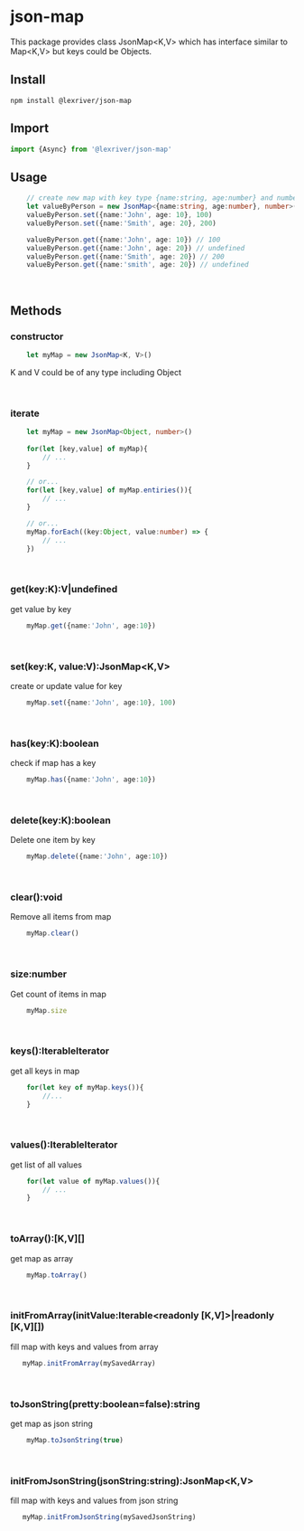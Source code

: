 # json-map

This package provides class JsonMap<K,V> which has interface similar to Map<K,V> but keys could be Objects.

## Install

`npm install @lexriver/json-map`

## Import

```typescript
import {Async} from '@lexriver/json-map'
```

## Usage

```typescript
    // create new map with key type {name:string, age:number} and number as a value
    let valueByPerson = new JsonMap<{name:string, age:number}, number>()
    valueByPerson.set({name:'John', age: 10}, 100)
    valueByPerson.set({name:'Smith', age: 20}, 200)

    valueByPerson.get({name:'John', age: 10}) // 100
    valueByPerson.get({name:'John', age: 20}) // undefined
    valueByPerson.get({name:'Smith', age: 20}) // 200
    valueByPerson.get({name:'smith', age: 20}) // undefined

```
<br/>

## Methods

### constructor

```typescript
    let myMap = new JsonMap<K, V>()
```

K and V could be of any type including Object

<br/>

### iterate

```typescript
    let myMap = new JsonMap<Object, number>()
    
    for(let [key,value] of myMap){
        // ...
    }

    // or...
    for(let [key,value] of myMap.entiries()){
        // ...
    }

    // or...
    myMap.forEach((key:Object, value:number) => {
        // ...
    })

```


<br/>


### get(key:K):V|undefined

get value by key

```typescript
    myMap.get({name:'John', age:10})
```

<br/>


### set(key:K, value:V):JsonMap<K,V>

create or update value for key

```typescript
    myMap.set({name:'John', age:10}, 100)
```

<br/>


### has(key:K):boolean

check if map has a key

```typescript
    myMap.has({name:'John', age:10})
```

<br/>


### delete(key:K):boolean

Delete one item by key

```typescript
    myMap.delete({name:'John', age:10})
```

<br/>


### clear():void

Remove all items from map

```typescript
    myMap.clear()
```

<br/>


### size:number

Get count of items in map

```typescript
    myMap.size
```

<br/>



### keys():IterableIterator<K>

get all keys in map

```typescript
    for(let key of myMap.keys()){
        //...
    }
```

<br/>


### values():IterableIterator<V>

get list of all values

```typescript
    for(let value of myMap.values()){
        // ...
    }
```

<br/>


### toArray():[K,V][]

get map as array

```typescript
    myMap.toArray()
```

<br/>


### initFromArray(initValue:Iterable<readonly [K,V]>|readonly [K,V][])

 fill map with keys and values from array

 ```typescript
    myMap.initFromArray(mySavedArray)
 ```

<br/>



### toJsonString(pretty:boolean=false):string

get map as json string

```typescript
    myMap.toJsonString(true)
```

<br/>


### initFromJsonString(jsonString:string):JsonMap<K,V>

fill map with keys and values from json string
 
 ```typescript
    myMap.initFromJsonString(mySavedJsonString)
 ```

 